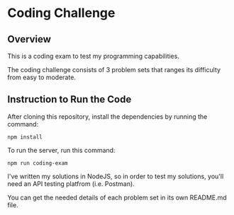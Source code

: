 # Coding Challenge 

## Overview
This is a coding exam to test my programming capabilities. 

The coding challenge consists of 3 problem sets that ranges its difficulty from easy to moderate.

## Instruction to Run the Code
After cloning this repository, install the dependencies by running the command:
```
npm install
```

To run the server, run this command:
```
npm run coding-exam
```

I've written my solutions in NodeJS, so in order to test my solutions, you'll need an API testing platfrom (i.e. Postman).

You can get the needed details of each problem set in its own README.md file.

